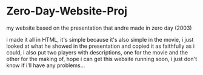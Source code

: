 # Zero-Day-Website-Proj
my website based on the presentation that andre made in zero day (2003)

i made it all in HTML, it's simple because it's also simple in the movie, i just looked at what he showed in the presentation and copied it as faithfully as i could, i also put two players with descriptions, one for the movie and the other for the making of, hope i can get this website running soon, i just don't know if i'll have any problems...

